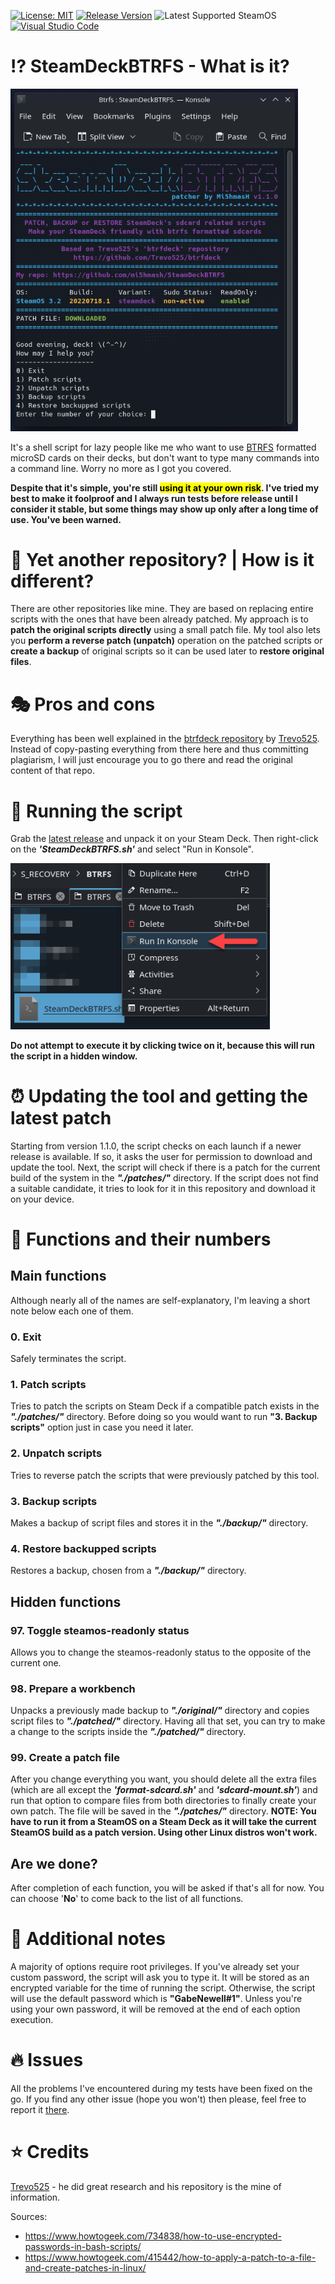 [![License: MIT](https://img.shields.io/badge/License-MIT-blueviolet.svg)](https://opensource.org/licenses/MIT)
[![Release Version](https://img.shields.io/github/v/tag/mi5hmash/SteamDeckBTRFS?label=version)](https://github.com/mi5hmash/SteamDeckBTRFS/releases/latest)
![Latest Supported SteamOS](https://img.shields.io/badge/Latest%20Suppored%20SteamOS-3.2%20--%20build%2020220718.1-success)
[![Visual Studio Code](https://img.shields.io/badge/--007ACC?logo=visual%20studio%20code&logoColor=ffffff)](https://code.visualstudio.com/)

# :interrobang: SteamDeckBTRFS - What is it?
<img src="https://github.com/mi5hmash/SteamDeckBTRFS/blob/main/.resources/images/cover.png" alt="cover" width="460"/>

It's a shell script for lazy people like me who want to use [BTRFS](https://btrfs.wiki.kernel.org/index.php/Main_Page) formatted microSD cards on their decks, but don't want to type many commands into a command line. Worry no more as I got you covered.

**Despite that it's simple, you're still <mark>using it at your own risk</mark>. I've tried my best to make it foolproof and I always run tests before release until I consider it stable, but some things may show up only after a long time of use. You've been warned.**
# :tipping_hand_person: Yet another repository? | How is it different?
There are other repositories like mine. They are based on replacing entire scripts with the ones that have been already patched. My approach is to **patch the original scripts directly** using a small patch file. My tool also lets you **perform a reverse patch (unpatch)** operation on the patched scripts or **create a backup** of original scripts so it can be used later to **restore original files**.
# :performing_arts: Pros and cons
Everything has been well explained in the 
[btrfdeck repository](https://github.com/Trevo525/btrfdeck) by [Trevo525](https://github.com/Trevo525). Instead of copy-pasting everything from there here and thus committing plagiarism, I will just encourage you to go there and read the original content of that repo.
# :runner: Running the script
Grab the [latest release](https://github.com/mi5hmash/SteamDeckBTRFS/releases/latest) and unpack it on your Steam Deck.
Then right-click on the ***'SteamDeckBTRFS.sh'*** and select "Run in Konsole". 

<img src="https://github.com/mi5hmash/SteamDeckBTRFS/blob/main/.resources/images/run.png" alt="run" width="415"/>

**Do not attempt to execute it by clicking twice on it, because this will run the script in a hidden window.**

# :alarm_clock: Updating the tool and getting the latest patch
Starting from version 1.1.0, the script checks on each launch if a newer release is available. If so, it asks the user for permission to download and update the tool. 
Next, the script will check if there is a patch for the current build of the system in the ***"./patches/"*** directory. If the script does not find a suitable candidate, it tries to look for it in this repository and download it on your device.

# :scroll: Functions and their numbers
## Main functions
Although nearly all of the names are self-explanatory, I'm leaving a short note below each one of them.
### 0. Exit
Safely terminates the script.
### 1. Patch scripts
Tries to patch the scripts on Steam Deck if a compatible patch exists in the ***"./patches/"*** directory. Before doing so you would want to run **"3. Backup scripts"** option just in case you need it later.
### 2. Unpatch scripts
Tries to reverse patch the scripts that were previously patched by this tool.
### 3. Backup scripts
Makes a backup of script files and stores it in the ***"./backup/"*** directory.
### 4. Restore backupped scripts
Restores a backup, chosen from a ***"./backup/"*** directory.
## Hidden functions
### 97. Toggle steamos-readonly status
Allows you to change the steamos-readonly status to the opposite of the current one.
### 98. Prepare a workbench
Unpacks a previously made backup to ***"./original/"*** directory and copies script files to ***"./patched/"*** directory. Having all that set, you can try to make a change to the scripts inside the ***"./patched/"*** directory.
### 99. Create a patch file
After you change everything you want, you should delete all the extra files (which are all except the ***'format-sdcard.sh'*** and ***'sdcard-mount.sh'***) and run that option to compare files from both directories to finally create your own patch. The file will be saved in the ***"./patches/"*** directory. **NOTE: You have to run it from a SteamOS on a Steam Deck as it will take the current SteamOS build as a patch version. Using other Linux distros won't work.**
## Are we done?
After completion of each function, you will be asked if that's all for now. You can choose '**No**' to come back to the list of all functions.
# :mega: Additional notes
A majority of options require root privileges. If you've already set your custom password, the script will ask you to type it. It will be stored as an encrypted variable for the time of running the script. Otherwise, the script will use the default password which is **"GabeNewell#1"**. Unless you're using your own password, it will be removed at the end of each option execution.
# :fire: Issues
All the problems I've encountered during my tests have been fixed on the go. If you find any other issue (hope you won't) then please, feel free to report it [there](https://github.com/mi5hmash/SteamDeckBTRFS/issues).
# :star: Credits
[Trevo525](https://github.com/Trevo525) - he did great research and his repository is the mine of information.

Sources:
* https://www.howtogeek.com/734838/how-to-use-encrypted-passwords-in-bash-scripts/
* https://www.howtogeek.com/415442/how-to-apply-a-patch-to-a-file-and-create-patches-in-linux/